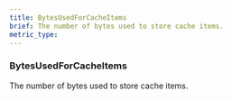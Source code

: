 ```yaml
---
title: BytesUsedForCacheItems
brief: The number of bytes used to store cache items.
metric_type:
---
```

### BytesUsedForCacheItems

The number of bytes used to store cache items.
